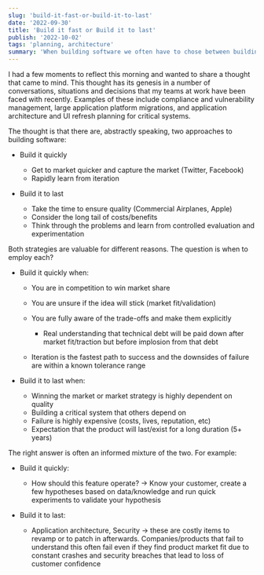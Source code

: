 ```yaml
---
slug: 'build-it-fast-or-build-it-to-last'
date: '2022-09-30'
title: 'Build it fast or Build it to last'
publish: '2022-10-02'
tags: 'planning, architecture'
summary: 'When building software we often have to chose between building it fast or building it to last.  Both have their place.  In this blog post we explore when to chose to build fast and when to chose to build it to last.'
---
```


I had a few moments to reflect this morning and wanted to share a thought that came to mind. This thought has its genesis in a number of conversations, situations and decisions that my teams at work have been faced with recently. Examples of these include compliance and vulnerability management, large application platform migrations, and application architecture and UI refresh planning for critical systems.

The thought is that there are, abstractly speaking, two approaches to building software:

-  Build it quickly

   -  Get to market quicker and capture the market (Twitter, Facebook)
   -  Rapidly learn from iteration

-  Build it to last

   -  Take the time to ensure quality (Commercial Airplanes, Apple)
   -  Consider the long tail of costs/benefits
   -  Think through the problems and learn from controlled evaluation and experimentation

Both strategies are valuable for different reasons. The question is when to employ each?

-  Build it quickly when:

   -  You are in competition to win market share
   -  You are unsure if the idea will stick (market fit/validation)
   -  You are fully aware of the trade-offs and make them explicitly

      -  Real understanding that technical debt will be paid down after market fit/traction but before implosion from that debt

   -  Iteration is the fastest path to success and the downsides of failure are within a known tolerance range

-  Build it to last when:

   -  Winning the market or market strategy is highly dependent on quality
   -  Building a critical system that others depend on
   -  Failure is highly expensive (costs, lives, reputation, etc)
   -  Expectation that the product will last/exist for a long duration (5+ years)

The right answer is often an informed mixture of the two. For example:

-  Build it quickly:

   -  How should this feature operate? → Know your customer, create a few hypotheses based on data/knowledge and run quick experiments to validate your hypothesis

-  Build it to last:

   -  Application architecture, Security → these are costly items to revamp or to patch in afterwards. Companies/products that fail to understand this often fail even if they find product market fit due to constant crashes and security breaches that lead to loss of customer confidence
